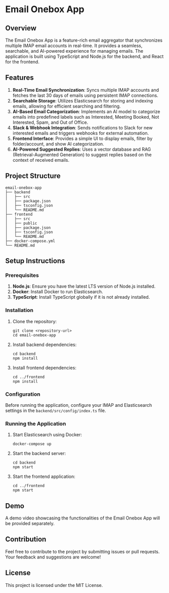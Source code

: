 # Email Onebox App

## Overview

The Email Onebox App is a feature-rich email aggregator that synchronizes multiple IMAP email accounts in real-time. It provides a seamless, searchable, and AI-powered experience for managing emails. The application is built using TypeScript and Node.js for the backend, and React for the frontend.

## Features

1. **Real-Time Email Synchronization**: Syncs multiple IMAP accounts and fetches the last 30 days of emails using persistent IMAP connections.
2. **Searchable Storage**: Utilizes Elasticsearch for storing and indexing emails, allowing for efficient searching and filtering.
3. **AI-Based Email Categorization**: Implements an AI model to categorize emails into predefined labels such as Interested, Meeting Booked, Not Interested, Spam, and Out of Office.
4. **Slack & Webhook Integration**: Sends notifications to Slack for new interested emails and triggers webhooks for external automation.
5. **Frontend Interface**: Provides a simple UI to display emails, filter by folder/account, and show AI categorization.
6. **AI-Powered Suggested Replies**: Uses a vector database and RAG (Retrieval-Augmented Generation) to suggest replies based on the context of received emails.

## Project Structure

```
email-onebox-app
├── backend
│   ├── src
│   ├── package.json
│   ├── tsconfig.json
│   └── README.md
├── frontend
│   ├── src
│   ├── public
│   ├── package.json
│   ├── tsconfig.json
│   └── README.md
├── docker-compose.yml
└── README.md
```

## Setup Instructions

### Prerequisites

1. **Node.js**: Ensure you have the latest LTS version of Node.js installed.
2. **Docker**: Install Docker to run Elasticsearch.
3. **TypeScript**: Install TypeScript globally if it is not already installed.

### Installation

1. Clone the repository:
   ```
   git clone <repository-url>
   cd email-onebox-app
   ```

2. Install backend dependencies:
   ```
   cd backend
   npm install
   ```

3. Install frontend dependencies:
   ```
   cd ../frontend
   npm install
   ```

### Configuration

Before running the application, configure your IMAP and Elasticsearch settings in the `backend/src/config/index.ts` file.

### Running the Application

1. Start Elasticsearch using Docker:
   ```
   docker-compose up
   ```

2. Start the backend server:
   ```
   cd backend
   npm start
   ```

3. Start the frontend application:
   ```
   cd ../frontend
   npm start
   ```

## Demo

A demo video showcasing the functionalities of the Email Onebox App will be provided separately.

## Contribution

Feel free to contribute to the project by submitting issues or pull requests. Your feedback and suggestions are welcome!

## License

This project is licensed under the MIT License.